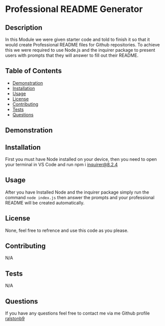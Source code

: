 # Professional README Generator

## Description

In this Module we were given starter code and told to finish it so that it would create Professional README files for Github repositories. To achieve this we were required to use Node.js and the inquirer package to present users with prompts that they will answer to fill out their README.

## Table of Contents
- [Demonstration](#demonstration)
- [Installation](#installation)
- [Usage](#usage)
- [License](#license)
- [Contributing](#contributing)
- [Tests](#tests)
- [Questions](#questions)

## Demonstration



## Installation

First you must have Node installed on your device, then you need to open your terminal in VS Code and run npm i inquirer@8.2.4

## Usage

After you have Installed Node and the inquirer package simply run the command `node index.js` then answer the prompts and your professional README will be created automatically.

## License

None, feel free to refrence and use this code as you please.

## Contributing

N/A

## Tests

N/A

## Questions

If you have any questions feel free to contact me via me Github profile [ralstonb9](https://github.com/ralstonb9)